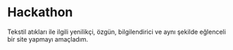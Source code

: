 # Hackathon
Tekstil atıkları ile ilgili yenilikçi, özgün, bilgilendirici ve aynı şekilde eğlenceli bir site yapmayı amaçladım.
